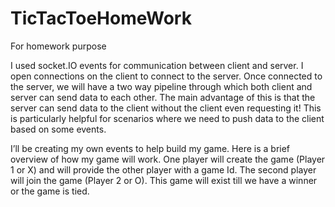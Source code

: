 # TicTacToeHomeWork
For homework purpose


I used socket.IO events for communication between client and server. I open connections on the client to connect to the server. Once connected to the server, we will have a two way pipeline through which both client and server can send data to each other. The main advantage of this is that the server can send data to the client without the client even requesting it! This is particularly helpful for scenarios where we need to push data to the client based on some events.

I’ll be creating my own events to help build my game. Here is a brief overview of how my game will work. One player will create the game (Player 1 or X) and will provide the other player with a game Id. The second player will join the game (Player 2 or O). This game will exist till we have a winner or the game is tied.
